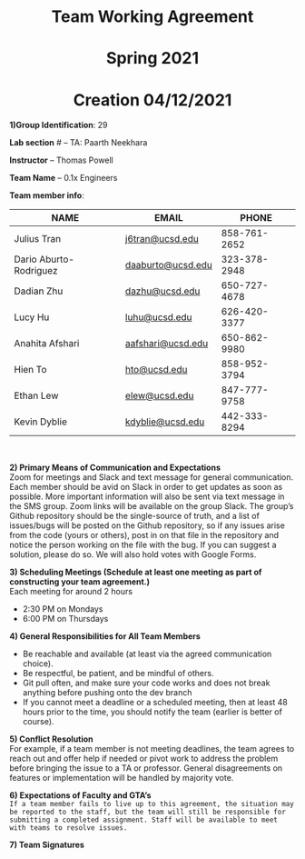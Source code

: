# <center>Team Working Agreement</center>
# <center>Spring 2021</center>
# <center>Creation 04/12/2021</center>

**1)Group Identification**: 29


**Lab section** # – TA: Paarth Neekhara


**Instructor** – Thomas Powell


**Team Name**  – 0.1x Engineers


**Team member info**:

| NAME                   | EMAIL             | PHONE        |
|------------------------|-------------------|--------------|
| Julius Tran            | j6tran@ucsd.edu   | 858-761-2652 |
| Dario Aburto-Rodriguez | daaburto@ucsd.edu | 323-378-2948 |
| Dadian Zhu             | dazhu@ucsd.edu    | 650-727-4678 |
| Lucy Hu                | luhu@ucsd.edu     | 626-420-3377 |
| Anahita Afshari        | aafshari@ucsd.edu | 650-862-9980 |
| Hien To                | hto@ucsd.edu      | 858-952-3794 |
| Ethan Lew              | elew@ucsd.edu     | 847-777-9758 |
| Kevin Dyblie           | kdyblie@ucsd.edu  | 442-333-8294 |
<br />

**2) Primary Means of Communication and Expectations**<br />
Zoom for meetings and Slack and text message for general communication. Each member should be avid on Slack in order to get updates as soon as possible. More important information will also be sent via text message in the SMS group. Zoom links will be available on the group Slack. The group’s Github repository should be the single-source of truth, and a list of issues/bugs will be posted on the Github repository, so if any issues arise from the code (yours or others), post in on that file in the repository and notice the person working on the file with the bug. If you can suggest a solution, please do so. We will also hold votes with Google Forms.<br />

**3) Scheduling Meetings (Schedule at least one meeting as part of constructing your team agreement.)**<br/>
Each meeting for around 2 hours<br/>
- 2:30 PM on Mondays
- 6:00 PM on Thursdays<br/>

**4) General Responsibilities for All Team Members**<br/>
- Be reachable and available (at least via the agreed communication choice).
- Be respectful, be patient, and be mindful of others. 
- Git pull often, and make sure your code works and does not break anything before pushing onto the dev branch
- If you cannot meet a deadline or a scheduled meeting, then at least 48 hours prior to the time, you should notify the team (earlier is better of course). 

**5) Conflict Resolution**<br/>
For example, if a team member is not meeting deadlines, the team agrees to reach out and offer help if needed or pivot work to address the problem before bringing the issue to a TA or professor. General disagreements on features or implementation will be handled by majority vote.<br/>

**6) Expectations of Faculty and GTA’s**<br/>
```If a team member fails to live up to this agreement, the situation may be reported to the staff, but the team will still be responsible for submitting a completed assignment. Staff will be available to meet with teams to resolve issues.```<br/>

**7) Team Signatures**

